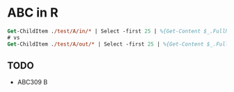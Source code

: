 # ABC in R

```ps
Get-ChildItem ./test/A/in/* | Select -first 25 | %{Get-Content $_.FullName | Rscript --default-packages=tidyverse ./a01.R} > ans.txt
# vs
Get-ChildItem ./test/A/out/* | Select -first 25 | %{Get-Content $_.FullName}
```

## TODO

+ ABC309 B